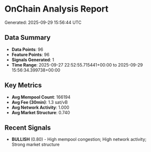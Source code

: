 # OnChain Analysis Report
Generated: 2025-09-29 15:56:44 UTC

## Data Summary
- **Data Points**: 96
- **Feature Points**: 96
- **Signals Generated**: 1
- **Time Range**: 2025-09-27 22:52:55.715441+00:00 to 2025-09-29 15:56:34.399738+00:00

## Key Metrics
- **Avg Mempool Count**: 166194
- **Avg Fee (30min)**: 1.3 sat/vB
- **Avg Network Activity**: 1.000
- **Avg Market Structure**: 0.740

## Recent Signals
- **BULLISH** (0.80) - High mempool congestion; High network activity; Strong market structure
